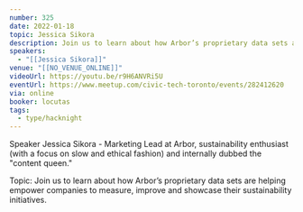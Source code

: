 ```yaml
---
number: 325
date: 2022-01-18
topic: Jessica Sikora
description: Join us to learn about how Arbor’s proprietary data sets are helping empower companies to measure, improve and showcase their sustainability initiatives.
speakers:
  - "[[Jessica Sikora]]"
venue: "[[NO_VENUE_ONLINE]]"
videoUrl: https://youtu.be/r9H6ANVRi5U
eventUrl: https://www.meetup.com/civic-tech-toronto/events/282412620
via: online
booker: locutas
tags:
  - type/hacknight
---
```


Speaker
Jessica Sikora - Marketing Lead at Arbor, sustainability enthusiast (with a focus on slow and ethical fashion) and internally dubbed the "content queen."

Topic:
Join us to learn about how Arbor’s proprietary data sets are helping empower companies to measure, improve and showcase their sustainability initiatives.
